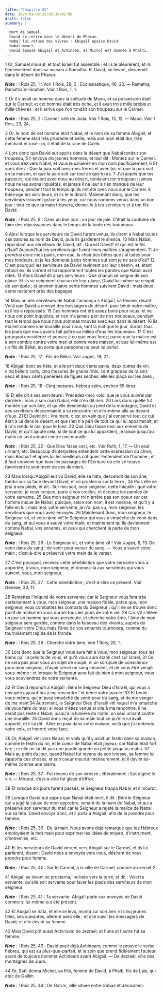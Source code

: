 ```yaml
---
title: "Chapitre 25"
date: 2024-09-06T20:00:36+02:00
draft: false
summary: |
  
  Mort de Samuel.
  David se retire dans le désert de Pharan.
  Nabal lui refuse des vivres : Abigaïl apaise David.
  Nabal meurt.
  David épouse Abigaïl et Achinoam, et Michol est donnée à Phalti.
---
```



1 Or, Samuel mourut, et tout Israël fut assemblé ; et ils le pleurèrent, et ils l'ensevelirent dans sa maison à Ramatha. Et David, se levant, descendit dans le désert de Pharan.

***Note*** :  I Rois 25, 1 : Voir 1 Rois, 28, 3 ; Ecclésiastique, 46, 23. ― Ramatha, Ramathaïm-Sophim. Voir 1 Rois, 1, 1.


2 Or il y avait un homme dans la solitude de Maon, et sa possession était sur le Carmel; et cet homme était très riche, et il avait trois mille brebis et mille chèvres : et il arriva que l'on tondait son troupeau sur le Carmel.

***Note*** :  I Rois 25, 2 : Carmel, ville de Juda. Voir 1 Rois, 15, 12. ― Maon. Voir 1 Rois, 23, 24.

3 Or, le nom de cet homme était Nabal, et le nom de sa femme Abigaïl; et cette femme était très prudente et belle; mais son mari était dur, très méchant et rusé : or, il était de la race de Caleb.


4 Lors donc que David eut appris dans le désert que Nabal tondait son troupeau, 5 Il envoya dix jeunes hommes, et leur dit : Montez sur le Carmel. et vous irez vers Nabal, et vous le saluerez en mon nom pacifiquement; 6 Et vous direz : Que la paix soit avec mes frères et avec toi; et que la paix soit en ta maison, et que la paix soit sur tout ce que tu as. 7 J'ai appris que tes pasteurs, qui étaient avec nous au désert, tondaient ton troupeau : jamais nous ne les avons inquiétés, et jamais il ne leur a rien manqué de leur troupeau, pendant tout le temps qu'ils ont été avec nous sur le Carmel. 8 Interroge tes serviteurs, et ils te le diront. Maintenant donc, que tes serviteurs trouvent grâce à tes yeux; car nous sommes venus dans un bon jour : tout ce que ta main trouvera, donne-le à tes serviteurs et à ton fils David.

***Note*** :  I Rois 25, 8 : Dans un bon jour ; un jour de joie. C’était la coutume de faire des réjouissances dans le temps de la tonte des troupeaux.


9 Ainsi lorsque les serviteurs de David furent venus, ils dirent à Nabal toutes ces paroles au nom de David, puis ils gardèrent le silence. 10 Mais Nabal, répondant aux serviteurs de David, dit : Qui est David? et qui est le fils d'Isaï? Aujourd'hui les serviteurs qui fuient leurs maîtres s'augmentent. 11 Je prendrai donc mes pains, mon eau, la chair des bêtes que j'ai tuées pour mes tondeurs, et je les donnerai à des hommes qui sont je ne sais d'où? 12 C'est pourquoi les serviteurs de David revinrent par leur chemin, et, étant retournés, ils vinrent et lui rapportèrent toutes les paroles que Nabal avait dites. 13 Alors David dit à ses serviteurs : Que chacun se ceigne de son glaive. Et ils se ceignirent chacun de leur glaive, David lui-même se ceignit de son épée ; et environ quatre cents hommes suivirent David ; mais deux cents restèrent près des bagages.


14 Mais un des serviteurs de Nabal l'annonça à Abigaïl, sa femme, disant : Voilà que David a envoyé des messagers du désert, pour bénir notre maître, et il les a repoussés. 15 Ces hommes ont été assez bons pour nous, et ne nous ont point inquiétés, et rien n'a jamais péri de nos troupeaux, pendant tout le temps que nous nous sommes trouvés avec eux dans le désert. 16 ils étaient comme une muraille pour nous, tant la nuit que le jour, durant tous les jours que nous avons fait paître au milieu d'eux les troupeaux. 17 C'est pourquoi considérez et pensez à ce que vous ferez; parce que la malice est à son comble contre votre mari et contre votre maison, et que lui-même est un fils de Bélial, en sorte que personne ne peut lui parler.

***Note*** :  I Rois 25, 17 : Fils de Bélial. Voir Juges, 19, 22.


18 Abigaïl donc se hâta, et elle prit deux cents pains, deux outres de vin, cinq béliers cuits, cinq mesures de grains rôtis, cent grappes de raisins secs et deux cents panerées de figues sèches: elle les plaça sur les ânes ;

***Note*** :  I Rois 25, 18 : Cinq mesures, hébreu seïm, environ 55 litres.

19 Et elle dit à ses serviteurs : Précédez-moi; voici que je vous suivrai par derrière : mais à son mari Nabal, elle n'en dit rien. 20 Lors donc quelle fut montée sur son âne, et qu'elle descendait au pied de la montagne, David et ses serviteurs descendaient à sa rencontre; et elle-même alla au devant d'eux. 21 Et David dit : Vraiment, c'est en vain que j'ai conservé tout ce qui était à lui dans le désert, et que rien n'a péri de tout ce qui lui appartenait; et il m'a rendu le mal pour le bien. 22 Que Dieu fasse ceci aux ennemis de David, et qu'il ajoute cela, si de tout ce qui lui appartient, je laisse jusqu'au matin un seul urinant contre une muraille.

***Note*** :  I Rois 25, 22 : Que Dieu fasse ceci, etc. Voir Ruth, 1, 17. ― Un seul urinant, etc. Beaucoup d’interprètes entendent cette expression du chien, mais Bochart et après lui les meilleurs critiques l’entendent de l’homme ; et il faut convenir que tous les passages de l’Ecriture où elle se trouve favorisent le sentiment de ces derniers.


23 Mais lorsqu'Abigaïl eut vu David, elle se hâta, descendit de son âne, tomba sur sa face devant David, et se prosterna sur la terre ; 24 Puis elle se jeta à ses pieds, et dit : Sur moi soit, mon seigneur, cette iniquité : que votre servante, je vous conjure, parle à vos oreilles, et écoutez les paroles de votre servante. 25 Que mon seigneur roi n'arrête pas son coeur sur cet homme inique de Nabal, puisque, selon son nom, il est insensé, et qu'il y a folie en lui; mais moi, votre servante, je n'ai pas vu, mon seigneur, les serviteurs que vous avez envoyés. 26 Maintenant donc, mon seigneur, le Seigneur vit, et votre âme vit! le Seigneur qui vous a empêché de venir dans du sang, et qui vous a sauvé votre main; et maintenant qu'ils deviennent comme Nabal, vos ennemis, et ceux qui cherchent la perte de mon seigneur.

***Note*** :  I Rois 25, 26 : Le Seigneur vit, et votre âme vit ! Voir Juges, 8, 19. De venir dans du sang ; de venir pour verser du sang. ― Vous a sauvé votre main ; c’est-à-dire a préservé votre main de le verser.

27 C'est pourquoi, recevez cette bénédiction que votre servante vous a apportée, à vous, mon seigneur, et donnez-la aux serviteurs qui vous suivent, vous, mon seigneur.

***Note*** :  I Rois 25, 27 : Cette bénédiction ; c’est-à-dire ce présent. Voir Genèse, 33, 11.

28 Remettez l'iniquité de votre servante; car le Seigneur vous fera très certainement à vous, mon seigneur, une maison fidèle, parce que, mon seigneur, vous combattez les combats du Seigneur : qu'il ne se trouve donc point de malice en vous durant tous les jours de votre vie. 29 Car s'il s'élève un jour un homme qui vous persécute, et cherche votre âme, l'âme de mon seigneur sera gardée, comme dans le faisceau des vivants, auprès du Seigneur votre Dieu; mais l'âme de vos ennemis tournoiera, comme du tournoiement rapide de la fronde.

***Note*** :  I Rois 25, 29 : Cherche votre âme. Voir 1 Rois, 20, 1.

30 Lors donc que le Seigneur vous aura fait à vous, mon seigneur, tous les biens qu'il a prédits de vous, et qu'il vous aura établi chef sur Israël, 31 Ce ne sera pas pour vous un sujet de soupir, ni un scrupule de conscience pour mon seigneur, d'avoir versé un sang innocent, et de vous être vengé vous-même : et lorsque le Seigneur aura fait du bien à mon seigneur, vous vous souviendrez de votre servante.


32 Et David répondit à Abigaïl : Béni le Seigneur Dieu d'Israël, qui vous a envoyée aujourd'hui à ma rencontre ! et bénie votre parole !33 Et bénie vous-même, qui m'avez empêché de venir pour du sang, et de me venger de ma main!34 Autrement, le Seigneur Dieu d'Israël vit! lequel m'a empêché de vous faire du mal : si vous n'étiez venue si vite à ma rencontre, il ne serait pas resté à Nabal, jusqu'à la lumière du matin, un seul urinant contre une muraille. 35 David donc reçut de sa main tout ce qu'elle lui avait apporté, et il lui dit : Allez en paix dans votre maison; voilà que j'ai entendu votre voix, et honoré votre face.


36 Or, Abigaïl vint vers Nabal; et voilà qu'il y avait un festin dans sa maison, comme le festin du roi, et le coeur de Nabal était joyeux; car Nabal était fort ivre ; et elle ne lui dit pas une parole grande ou petite jusqu'au matin. 37 Mais au point du jour, quand Nabal fut revenu de son ivresse, sa femme lui rapporta ces choses, et son coeur mourut intérieurement, et il devint lui-même comme une pierre.

***Note*** :  I Rois 25, 37 : Fut revenu de son ivresse ; littéralement : Eut digéré le vin. ― Mourut, c’est-à-dire fut glacé d’effroi.

38 Et lorsque dix jours furent passés, le Seigneur frappa Nabal, et il mourut.


39 Lorsque David eut appris que Nabal était mort, il dit : Béni le Seigneur qui a jugé la cause de mon opprobre, venant de la main de Nabal, et qui a préservé son serviteur du mal! car le Seigneur a rejeté la malice de Nabal sur sa tête. David envoya donc, et il parla à Abigaïl, afin de la prendre pour femme.

***Note*** :  I Rois 25, 39 : De la main. Nous avons déjà remarqué que les Hébreux employaient le mot main pour exprimer les idées de moyen, d’instrument, d’entremise, etc.

40 Et les serviteurs de David vinrent vers Abigaïl sur le Carmel, et ils lui parlèrent, disant : David nous a envoyés vers vous, désirant de vous prendre pour femme.

***Note*** :  I Rois 25, 40 : Sur le Carmel, à la ville de Carmel, comme au verset 2.

41 Abigaïl se levant se prosterna, inclinée vers la terre, et dit : Voici ta servante; qu'elle soit servante pour laver les pieds des serviteurs de mon seigneur.

***Note*** :  I Rois 25, 41 : Ta servante. Abigaïl parle aux envoyés de David comme si lui-même eut été présent.

42 Et Abigaïl se hâta, et elle se leva, monta sur son âne, et cinq jeunes filles, ses suivantes, allèrent avec elle ; et elle suivit les messagers de David; et elle devint sa femme.


43 Mais David prit aussi Achinoam de Jezraël; et l'une et l'autre fut sa femme.

***Note*** :  I Rois 25, 43 : David avait déjà Achinoam, comme le prouve le verbe hébreu, qui est au plus-que-parfait, et le soin que prend fidèlement l’auteur sacré de toujours nommer Achinoam avant Abigaïl. ― De Jezraël, ville des montagnes de Juda.

44 Or, Saül donna Michol, sa fille, femme de David, à Phalti, fils de Laïs, qui était de Gallim.

***Note*** :  I Rois 25, 44 : De Gallim, ville située entre Gabaa et Jérusalem.

